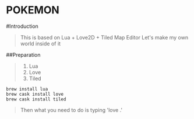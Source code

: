 POKEMON
=======

#Introduction
>This is based on Lua + Love2D + Tiled Map Editor
>Let's make my own world inside of it

##Preparation
>1. Lua
>2. Love
>3. Tiled
>
```
brew install lua
brew cask install love
brew cask install tiled
```
>Then what you need to do is typing 'love .'
>
